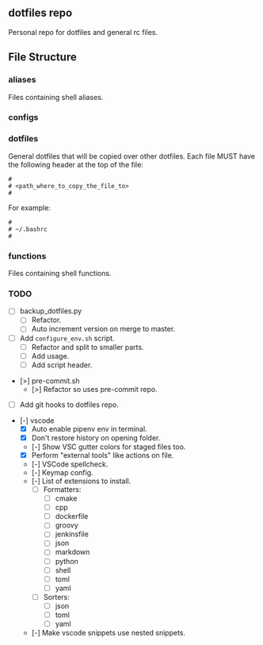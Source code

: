 ## dotfiles repo

Personal repo for dotfiles and general rc files.


## File Structure

### aliases

Files containing shell aliases.

### configs

### dotfiles

General dotfiles that will be copied over other dotfiles.
Each file MUST have the following header at the top of the file:
```
#
# <path_where_to_copy_the_file_to>
#
```
For example:
```
#
# ~/.bashrc
#
```

### functions

Files containing shell functions.

### TODO

- [ ] backup_dotfiles.py
  - [ ] Refactor.
  - [ ] Auto increment version on merge to master.
- [ ] Add `configure_env.sh` script.
  - [ ] Refactor and split to smaller parts.
  - [ ] Add usage.
  - [ ] Add script header.
- [>] pre-commit.sh
  - [>] Refactor so uses pre-commit repo.
- [ ] Add git hooks to dotfiles repo.
- [-] vscode
  - [x] Auto enable pipenv env in terminal.
  - [x] Don't restore history on opening folder.
  - [-] Show VSC gutter colors for staged files too.
  - [x] Perform "external tools" like actions on file.
  - [-] VSCode spellcheck.
  - [-] Keymap config.
  - [-] List of extensions to install.
    - [ ] Formatters:
      - [ ] cmake
      - [ ] cpp
      - [ ] dockerfile
      - [ ] groovy
      - [ ] jenkinsfile
      - [ ] json
      - [ ] markdown
      - [ ] python
      - [ ] shell
      - [ ] toml
      - [ ] yaml
    - [ ] Sorters:
      - [ ] json
      - [ ] toml
      - [ ] yaml
  - [-] Make vscode snippets use nested snippets.
